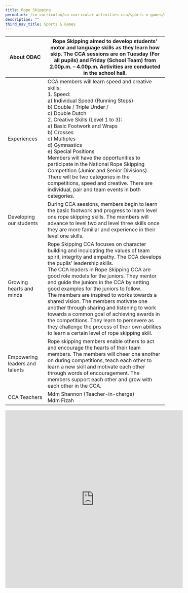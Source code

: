 ```yaml
---
title: Rope Skipping
permalink: /co-curriculum/co-curricular-activities-cca/sports-n-games/rope-skipping/
description: ""
third_nav_title: Sports & Games
---
```

<table class="tg">
<thead>
  <tr>
    <th class="tg-dafn">About ODAC</th>
    <th class="tg-u05r">Rope Skipping aimed to develop students’ motor and language skills as they learn how skip. The CCA sessions are on Tuesday (For all pupils) and Friday (School Team) from 2.00p.m. – 4.00p.m. Activities are conducted in the school hall.</th>
  </tr>
</thead>
<tbody>
  <tr>
    <td class="tg-dafn">Experiences</td>
    <td class="tg-u05r">CCA members will learn speed and creative skills:<br>1.       Speed:<br>a)       Individual Speed (Running Steps)<br>b)      Double / Triple Under /<br>c)       Double Dutch<br>2.       Creative Skills (Level 1 to 3):<br>a)       Basic Footwork and Wraps<br>b)      Crosses<br>c)       Multiples<br>d)      Gymnastics<br>e)      Special Positions <br>Members will have the opportunities to participate in the National Rope Skipping Competition (Junior and Senior Divisions).<br>There will be two categories in the competitions, speed and creative. There are individual, pair and team events in both categories.</td>
  </tr>
  <tr>
    <td class="tg-dafn">Developing our students</td>
    <td class="tg-u05r">During CCA sessions, members begin to learn the basic footwork and progress to learn level one rope skipping skills. The members will advance to level two and level three skills once they are more familiar and experience in their level one skills.</td>
  </tr>
  <tr>
    <td class="tg-dafn">Growing hearts and minds</td>
    <td class="tg-u05r">Rope Skipping CCA focuses on character building and inculcating the values of team spirit, integrity and empathy. The CCA develops the pupils’ leadership skills. <br>The CCA leaders in Rope Skipping CCA are good role models for the juniors. They mentor and guide the juniors in the CCA by setting good examples for the juniors to follow. <br>The members are inspired to works towards a shared vision. The members motivate one another through sharing and listening to work towards a common goal of achieving awards in the competitions. They learn to persevere as they challenge the process of their own abilities to learn a certain level of rope skipping skill. </td>
  </tr>
  <tr>
    <td class="tg-dafn">Empowering leaders and talents</td>
    <td class="tg-u05r">Rope skipping members enable others to act and encourage the hearts of their team members. The members will cheer one another on during competitions, teach each other to learn a new skill and motivate each other through words of encouragement. The members support each other and grow with each other in the CCA. </td>
  </tr>
  <tr>
    <td class="tg-dafn">CCA Teachers</td>
    <td class="tg-u05r">Mdm Shannon (Teacher-in-charge)<br>Mdm Fizah</td>
  </tr>
</tbody>
</table>

<iframe allowfullscreen="true" height="560" width="560" frameborder="0" src="https://docs.google.com/presentation/d/e/2PACX-1vR5ucNdObSmC925TBNO5x0Itm0daJSOfjEbubImNBqPBYi09Qx9Lj6Ojw-fD17mlzMgHuDIiag8YudU/embed?start=true&amp;loop=true&amp;delayms=3000"></iframe>